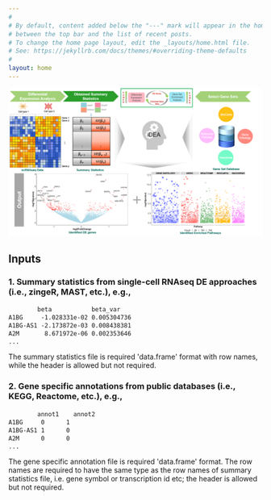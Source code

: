 ```yaml
---
#
# By default, content added below the "---" mark will appear in the home page
# between the top bar and the list of recent posts.
# To change the home page layout, edit the _layouts/home.html file.
# See: https://jekyllrb.com/docs/themes/#overriding-theme-defaults
#
layout: home
---
```


![iDEA\_pipeline](MethodOverview.png)

Inputs
------------
### 1. Summary statistics from single-cell RNAseq DE approaches (i.e., zingeR, MAST, etc.), e.g.,
```
        beta	       beta_var
A1BG     -1.028331e-02 0.005304736
A1BG-AS1 -2.173872e-03 0.008438381
A2M       8.671972e-06 0.002353646
...
```
The summary statistics file is required 'data.frame' format with row names, while the header is allowed but not required.

### 2. Gene specific annotations from public databases (i.e., KEGG, Reactome, etc.), e.g.,
```
        annot1    annot2
A1BG     0      1
A1BG-AS1 1      0
A2M      0      0
...
```
The gene specific annotation file is required 'data.frame' format. The row names are required to have the same type as the row names of summary statistics file, i.e. gene symbol or transcription id etc; the header is allowed but not required. 
